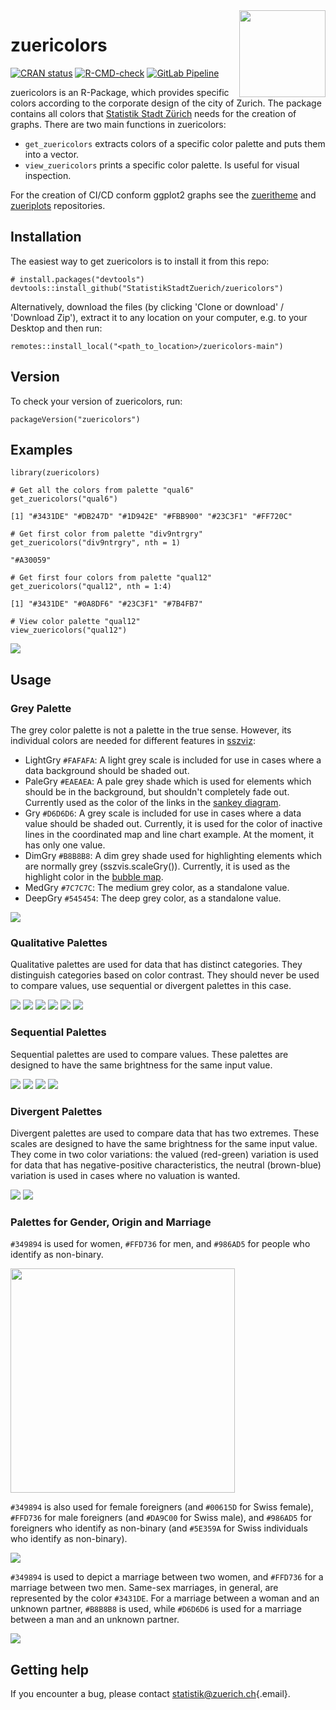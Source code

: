 <img src="pictures/Hexagon_zuericolors_b.png" align="right" height="138.5"/>

# zuericolors

<!-- badges: start -->
[![CRAN status](https://www.r-pkg.org/badges/version/zuericolors)](https://CRAN.R-project.org/package=zuericolors)
[![R-CMD-check](https://github.com/StatistikStadtZuerich/zuericolors/actions/workflows/R-CMD-check.yaml/badge.svg)](https://github.com/StatistikStadtZuerich/zuericolors/actions/workflows/R-CMD-check.yaml)
[![GitLab Pipeline](https://cmp-sdlc.stzh.ch/OE-7035/ssz-da/libraries/zueriverse/zuericolors/badges/main/pipeline.svg?key_text=GitlabPipeline&key_width=100)](https://cmp-sdlc.stzh.ch/OE-7035/ssz-da/libraries/zueriverse/zuericolors/badges/main/pipeline.svg?key_text=GitLabPipeline&key_width=100)
<!-- badges: end -->

zuericolors is an R-Package, which provides specific colors according to the corporate design of the city of Zurich. The package contains all colors that [Statistik Stadt Zürich](https://www.stadt-zuerich.ch/prd/de/index/statistik.html) needs for the creation of graphs. There are two main functions in zuericolors:

-   `get_zuericolors` extracts colors of a specific color palette and puts them into a vector.
-   `view_zuericolors` prints a specific color palette. Is useful for visual inspection.

For the creation of CI/CD conform ggplot2 graphs see the [zueritheme](https://github.com/StatistikStadtZuerich/zueritheme) and [zueriplots](https://github.com/StatistikStadtZuerich/zueriplots) repositories.

## Installation

The easiest way to get zuericolors is to install it from this repo:

```{r, eval = FALSE}
# install.packages("devtools")
devtools::install_github("StatistikStadtZuerich/zuericolors")
```

Alternatively, download the files (by clicking 'Clone or download' / 'Download Zip'), extract it to any location on your computer, e.g. to your Desktop and then run:

```{r, eval = FALSE}
remotes::install_local("<path_to_location>/zuericolors-main")
```

## Version

To check your version of zuericolors, run:

```{r, eval = FALSE}
packageVersion("zuericolors")
```

## Examples

```{r, message = FALSE}
library(zuericolors)

# Get all the colors from palette "qual6"
get_zuericolors("qual6")

[1] "#3431DE" "#DB247D" "#1D942E" "#FBB900" "#23C3F1" "#FF720C"

# Get first color from palette "div9ntrgry"
get_zuericolors("div9ntrgry", nth = 1)

"#A30059"

# Get first four colors from palette "qual12"
get_zuericolors("qual12", nth = 1:4)

[1] "#3431DE" "#0A8DF6" "#23C3F1" "#7B4FB7"

# View color palette "qual12"
view_zuericolors("qual12")
```

<img src="pictures/qual12.JPG"/>

## Usage

### Grey Palette

The grey color palette is not a palette in the true sense. However, its individual colors are needed for different features in [sszviz](https://github.com/StatistikStadtZuerich/sszvis):

-   LightGry `#FAFAFA`: A light grey scale is included for use in cases where a data background should be shaded out.
-   PaleGry `#EAEAEA`: A pale grey shade which is used for elements which should be in the background, but shouldn't completely fade out. Currently used as the color of the links in the [sankey diagram](https://statistikstadtzuerich.github.io/sszvis/#/sankey).
-   Gry `#D6D6D6`: A grey scale is included for use in cases where a data value should be shaded out. Currently, it is used for the color of inactive lines in the coordinated map and line chart example. At the moment, it has only one value.
-   DimGry `#B8B8B8`: A dim grey shade used for highlighting elements which are normally grey (sszvis.scaleGry()). Currently, it is used as the highlight color in the [bubble map](https://statistikstadtzuerich.github.io/sszvis/#/map-signature).
-   MedGry `#7C7C7C`: The medium grey color, as a standalone value.
-   DeepGry `#545454`: The deep grey color, as a standalone value.

<img src="pictures/seq6gry.JPG"/>

### Qualitative Palettes

Qualitative palettes are used for data that has distinct categories. They distinguish categories based on color contrast. They should never be used to compare values, use sequential or divergent palettes in this case.

<img src="pictures/qual12.JPG"/>

<img src="pictures/qual6.JPG"/>

<img src="pictures/qual6a.JPG"/>

<img src="pictures/qual6b.JPG"/>

<img src="pictures/qual12br.JPG"/>

<img src="pictures/qual12da.JPG"/>

### Sequential Palettes

Sequential palettes are used to compare values. These palettes are designed to have the same brightness for the same input value.

<img src="pictures/seq9blu.JPG"/>

<img src="pictures/seq9red.JPG"/>

<img src="pictures/seq9grn.JPG"/>

<img src="pictures/seq9brn.JPG"/>

### Divergent Palettes

Divergent palettes are used to compare data that has two extremes. These scales are designed to have the same brightness for the same input value. They come in two color variations: the valued (red-green) variation is used for data that has negative-positive characteristics, the neutral (brown-blue) variation is used in cases where no valuation is wanted.

<img src="pictures/div9val.JPG"/>

<img src="pictures/div9ntr.JPG"/>

### Palettes for Gender, Origin and Marriage

`#349894` is used for women, `#FFD736` for men, and `#986AD5` for people who identify as non-binary.

<img src="pictures/gender3.JPG" width="359"/>

`#349894` is also used for female foreigners (and `#00615D` for Swiss female), `#FFD736` for male foreigners (and `#DA9C00` for Swiss male), and `#986AD5` for foreigners who identify as non-binary (and `#5E359A` for Swiss individuals who identify as non-binary).

<img src="pictures/gender6origin.JPG"/>

`#349894` is used to depict a marriage between two women, and `#FFD736` for a marriage between two men. Same-sex marriages, in general, are represented by the color `#3431DE`. For a marriage between a woman and an unknown partner, `#B8B8B8` is used, while `#D6D6D6` is used for a marriage between a man and an unknown partner.

<img src="pictures/gender5wedding.JPG"/>

## Getting help

If you encounter a bug, please contact [statistik\@zuerich.ch](mailto:statistik@zuerich.ch){.email}.
